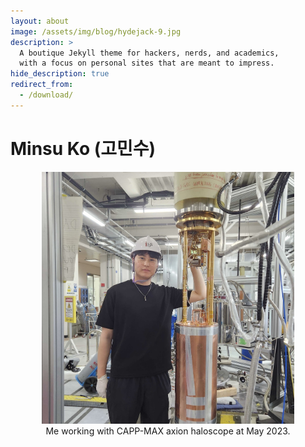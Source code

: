 ```yaml
---
layout: about
image: /assets/img/blog/hydejack-9.jpg
description: >
  A boutique Jekyll theme for hackers, nerds, and academics,
  with a focus on personal sites that are meant to impress.
hide_description: true
redirect_from:
  - /download/
---
```


# Minsu Ko (고민수)

<!--author-->

<p align="center">
  <img src="assets/img/me_MAX.jpg" alt="Screenshot" style="width:80%; height:auto;"/>
  <br>
  Me working with CAPP-MAX axion haloscope at May 2023.
</p>